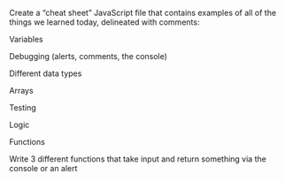 Create a “cheat sheet” JavaScript file that contains examples of all of the things we learned today, delineated with comments:

Variables

Debugging (alerts, comments, the console)

Different data types

Arrays

Testing

Logic

Functions

Write 3 different functions that take input and return something via the console or an alert
